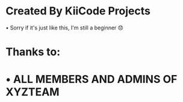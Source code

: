 # Created By KiiCode Projects 
• Sorry if it's just like this, I'm still a beginner 😞

# Thanks to:
# • ALL MEMBERS AND ADMINS OF XYZTEAM
